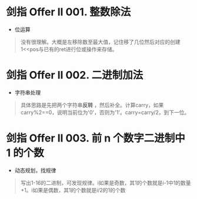 # 剑指 Offer II 001. 整数除法
- 位运算
> 没有很理解。大概是左移除数至最大值，记住移了几位然后对应的创建1<<pos与已有的ret进行位或操作来存储。

# 剑指 Offer II 002. 二进制加法
- 字符串处理
> 具体思路是先把两个字符串**反转** ，然后补全。计算carry，如果carry%2==0，说明当前位为'0'，否则为'1'。carry=carry/2，到下一位。
# 剑指 Offer II 003. 前 n 个数字二进制中 1 的个数
- 动态规划，找规律
> 写出1-16的二进制，可发现规律。i如果是奇数，其1的个数就是i-1中1的数量+1。i如果是偶数，其1的个数就是i/2的1的个数